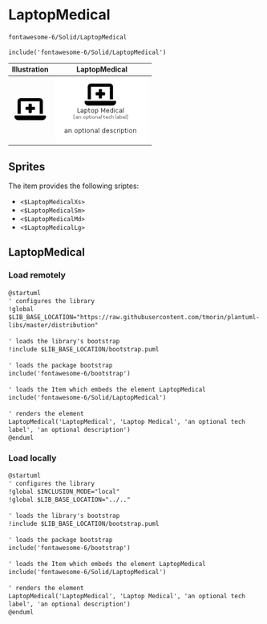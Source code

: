 # LaptopMedical


```text
fontawesome-6/Solid/LaptopMedical
```

```text
include('fontawesome-6/Solid/LaptopMedical')
```



| Illustration | LaptopMedical |
| :---: | :---: |
| ![illustration for Illustration](../../fontawesome-6/Solid/LaptopMedical.png) | ![illustration for LaptopMedical](../../fontawesome-6/Solid/LaptopMedical.Local.png) |



## Sprites
The item provides the following sriptes:

- `<$LaptopMedicalXs>`
- `<$LaptopMedicalSm>`
- `<$LaptopMedicalMd>`
- `<$LaptopMedicalLg>`





## LaptopMedical

### Load remotely
```plantuml
@startuml
' configures the library
!global $LIB_BASE_LOCATION="https://raw.githubusercontent.com/tmorin/plantuml-libs/master/distribution"

' loads the library's bootstrap
!include $LIB_BASE_LOCATION/bootstrap.puml

' loads the package bootstrap
include('fontawesome-6/bootstrap')

' loads the Item which embeds the element LaptopMedical
include('fontawesome-6/Solid/LaptopMedical')

' renders the element
LaptopMedical('LaptopMedical', 'Laptop Medical', 'an optional tech label', 'an optional description')
@enduml
```

### Load locally
```plantuml
@startuml
' configures the library
!global $INCLUSION_MODE="local"
!global $LIB_BASE_LOCATION="../.."

' loads the library's bootstrap
!include $LIB_BASE_LOCATION/bootstrap.puml

' loads the package bootstrap
include('fontawesome-6/bootstrap')

' loads the Item which embeds the element LaptopMedical
include('fontawesome-6/Solid/LaptopMedical')

' renders the element
LaptopMedical('LaptopMedical', 'Laptop Medical', 'an optional tech label', 'an optional description')
@enduml
```

